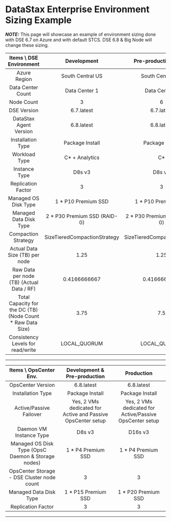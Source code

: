 # DataStax Enterprise Environment Sizing Example

**_NOTE:_** This page will showcase an example of environment sizing done with DSE 6.7 on Azure and with default STCS. DSE 6.8 & Big Node will change these sizing.

|Items \ DSE Environment|Development|Pre-production - DC1|Pre-production - DC2|Production - DC1|Production - DC2|
|:-----:|:-----:|:-----:|:-----:|:-----:|:-----:|
|Azure Region|South Central US|South Central US|South Central US|South Central US|South Central US|
|Data Center Count|Data Center 1|Data Center 1|Data Center 2|Data Center 1|Data Center 2|
|Node Count|3|6|3|9|3|
|DSE Version|6.7.latest|6.7.latest|6.7.latest|6.7.latest|6.7.latest|
|DataStax Agent Version|6.8.latest|6.8.latest|6.8.latest|6.8.latest|6.8.latest|
|Installation Type|Package Install|Package Install|Package Install|Package Install|Package Install|
|Workload Type|C* + Analytics|C*|C* + Analytics|C*|C* + Analytics|
|Instance Type|D8s v3|D8s v3|D8s v3|D16s v3 / E16s v3|D16s v3 / E16s v3|
|Replication Factor|3|3|1|3|1|
|Managed OS Disk Type|1 * P10 Premium SSD|1 * P10 Premium SSD|1 * P10 Premium SSD|1 * P10 Premium SSD|1 * P10 Premium SSD|
|Managed Data Disk Type|2 * P30 Premium SSD (RAID-0)|2 * P30 Premium SSD (RAID-0)|2 * P30 Premium SSD (RAID-0)|2 * P30 Premium SSD (RAID-0)|2 * P30 Premium SSD (RAID-0)|
|Compaction Strategy|SizeTieredCompactionStrategy|SizeTieredCompactionStrategy|SizeTieredCompactionStrategy|SizeTieredCompactionStrategy|SizeTieredCompactionStrategy|
|Actual Data Size (TB) per node|1.25|1.25|1.25|1.25|1.25|
|Raw Data per node (TB) (Actual Data / RF)|0.4166666667|0.4166666667|1.25|0.4166666667|1.25|
|Total Capacity for the DC (TB) (Node Count * Raw Data Size)|3.75|7.5|3.75|11.25|3.75|
|Consistency Levels for read/write|LOCAL_QUORUM|LOCAL_QUORUM|LOCAL_ONE|LOCAL_QUORUM|LOCAL_ONE|

---

|Items \ OpsCenter Env.|Development & Pre-production|Production|
|:---:|:---:|:---:|
|OpsCenter Version|6.8.latest|6.8.latest|
|Installation Type|Package Install|Package Install|
|Active/Passive Failover|Yes, 2 VMs dedicated for Active and Passive OpsCenter setup|Yes, 2 VMs dedicated for Active/Passive OpsCenter setup|
|Daemon VM Instance Type|D8s v3|D16s v3|
|Managed OS Disk Type (OpsC Daemon & Storage nodes)|1 * P4 Premium SSD|1 * P4 Premium SSD|
|OpsCenter Storage - DSE Cluster node count|3|3|
|Managed Data Disk Type|1 * P15 Premium SSD|1 * P20 Premium SSD|
|Replication Factor|3|3|

---